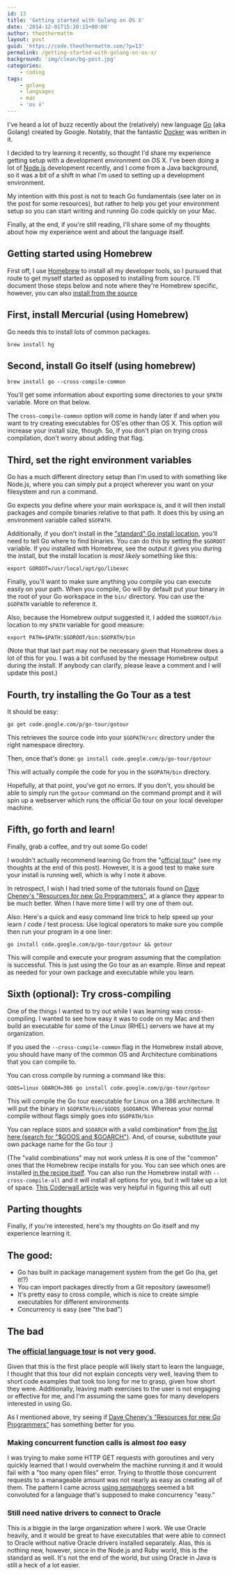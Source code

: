 ```yaml
---
id: 13
title: 'Getting started with Golang on OS X'
date: '2014-12-01T15:20:15+00:00'
author: theothermattm
layout: post
guid: 'https://code.theothermattm.com/?p=13'
permalink: /getting-started-with-golang-on-os-x/
background: 'img/clean/bg-post.jpg'
categories:
    - coding
tags:
    - golang
    - languages
    - mac
    - 'os x'
---
```


I've heard a lot of buzz recently about the (relatively) new language [Go](https://golang.org/) (aka Golang) created by Google.  Notably, that the fantastic [Docker](http://www.slideshare.net/jpetazzo/docker-and-go-why-did-we-decide-to-write-docker-in-go) was written in it.

I decided to try learning it recently, so thought I'd share my experience getting setup with a development environment on OS X.   I've been doing a lot of [Node.js](http://nodejs.org/) development recently, and I come from a Java background, so it was a bit of a shift in what I'm used to setting up a development environment.  

My intention with this post is not to teach Go fundamentals (see later on in the post for some resources), but rather to help you get your environment setup so you can start writing and running Go code quickly on your Mac.

Finally, at the end, if you're still reading, I'll share some of my thoughts about how my experience went and about the language itself. 

## Getting started using Homebrew

First off, I use [Homebrew](http://brew.sh/) to install all my developer tools, so I pursued that route to get myself started as opposed to installing from source.  I'll document those steps below and note where they're Homebrew specific, however, you can also [install from the source](https://golang.org/doc/install)

## First, install Mercurial (using Homebrew)

Go needs this to install lots of common packages.

`brew install hg`

## Second, install Go itself (using homebrew)

`brew install go --cross-compile-common`

You'll get some information about exporting some directories to your `$PATH` variable.  More on that below.

The `cross-compile-common` option will come in handy later if and when you want to try creating executables for OS'es other than OS X.  This option will increase your install size, though.  So, if you don't plan on trying cross compilation, don't worry about adding that flag.

## Third, set the right environment variables

Go has a much different directory setup than I'm used to with something like Node.js, where you can simply put a project wherever you want on your filesystem and run a command. 

Go expects you define where your main workspace is, and it will then install packages and compile binaries relative to that path.  It does this by using an environment variable called `$GOPATH`.

Additionally, if you don't install in the ["standard" Go install location](https://golang.org/doc/install), you'll need to tell Go where to find binaries.  You can do this by setting the `$GOROOT` variable.  If you installed with Homebrew, see the output it gives you during the install, but the install location is _most likely_ something like this:

`export GOROOT=/usr/local/opt/go/libexec`

Finally, you'll want to make sure anything you compile you can execute easily on your path.  When you compile, Go will by default put your binary in the root of your Go workspace in the `bin/` directory.  You can use the `$GOPATH` variable to reference it.

Also, because the Homebrew output suggested it, I added the `$GOROOT/bin` location to my `$PATH` variable for good measure:

`export PATH=$PATH:$GOROOT/bin:$GOPATH/bin`

(Note that that last part may not be necessary given that Homebrew does a lot of this for you.  I was a bit confused by the message Homebrew output during the install.  If anybody can clarify, please leave a comment and I will update this post.)

## Fourth, try installing the Go Tour as a test

It should be easy:

`go get code.google.com/p/go-tour/gotour`

This retrieves the source code into your `$GOPATH/src` directory under the right namespace directory.

Then, once that's done:
`go install code.google.com/p/go-tour/gotour`

This will actually compile the code for you in the `$GOPATH/bin` directory.

Hopefully, at that point, you've got no errors.  If you don't, you should be able to simply run the `gotour` command on the command prompt and it will spin up a webserver which runs the official Go tour on your local developer machine. 

## Fifth, go forth and learn!

Finally, grab a coffee, and try out some Go code!  

I wouldn't actually recommend learning Go from the "[official tour](https://tour.golang.org)" (see my thoughts at the end of this post). However, it is a good test to make sure your install is running well, which is why I note it above.

In retrospect, I wish I had tried some of the tutorials found on [Dave Cheney's "Resources for new Go Programmers"](http://dave.cheney.net/resources-for-new-go-programmers), at a glance they appear to be much better.  When I have more time I will try one of them out.

Also:  Here's a quick and easy command line trick to help speed up your learn / code / test process: Use logical operators to make sure you compile then run your program in a one liner:
 
`go install code.google.com/p/go-tour/gotour && gotour`

This will compile and execute your program assuming that the compilation is successful. This is just using the Go tour as an example.  Rinse and repeat as needed for your own package and executable while you learn.

## Sixth (optional): Try cross-compiling

One of the things I wanted to try out while I was learning was cross-compiling.  I wanted to see how easy it was to code on my Mac and then build an executable for some of the Linux (RHEL) servers we have at my organization.

If you used the `--cross-compile-common` flag in the Homebrew install above, you should have many of the common OS and Architecture combinations that you can compile to.

You can cross compile by running a command like this:

`GOOS=linux GOARCH=386 go install code.google.com/p/go-tour/gotour`

This will compile the Go tour executable for Linux on a 386 architecture.  It will put the binary in `$GOPATH/bin/$GOOS_$GOOARCH`.  Whereas your normal compile without flags simply goes into `$GOPATH/bin`

You can replace `$GOOS` and `$GOARCH` with a valid combination* from [the list here (search for "$GOOS and $GOARCH")](https://golang.org/doc/install/source).  And, of course, substitute your own package name for the Go tour :)  

(The "valid combinations" may not work unless it is one of the "common" ones that the Homebrew recipe installs for you.  You can see which ones are installed [in the recipe itself](https://github.com/Homebrew/homebrew/blob/master/Library/Formula/go.rb).  You can also run the Homebrew install with <code>--cross-compile-all</code> and it will install all options for you, but it will take up a lot of space.  [This Coderwall article](https://coderwall.com/p/pnfwxg) was very helpful in figuring this all out)

## Parting thoughts

Finally, if you're interested, here's my thoughts on Go itself and my experience learning it.

## The good:

* Go has built in package management system from the get Go (ha, get it!?)
* You can import packages directly from a Git repository (awesome!)
* It's pretty easy to cross compile, which is nice to create simple executables for different environments
* Concurrency is easy (see "the bad")

## The bad

### The [official language tour](https://tour.golang.org/) is not very good. 
 
Given that this is the first place people will likely start to learn the language, I thought that this tour did not explain concepts very well, leaving them to short code examples that took too long for me to grasp, given how short they were.  Additionally, leaving math exercises to the user is not engaging or effective for me, and I'm assuming the same goes for many developers interested in using Go.

As I mentioned above, try seeing if [Dave Cheney's "Resources for new Go Programmers"](http://dave.cheney.net/resources-for-new-go-programmers) has something better for you.

### Making concurrent function calls is almost *too* easy

I was trying to make some HTTP GET requests with goroutines and very quickly learned that I would overwhelm the machine running it and it would fail with a "too many open files" error. Trying to throttle those concurrent requests to a manageable amount was not nearly as easy as creating all of them. The pattern I came across [using semaphores](http://www.golangpatterns.info/concurrency/parallel-for-loop) seemed a bit convoluted for a language that's supposed to make concurrency "easy." 

### Still need native drivers to connect to Oracle

This is a biggie in the large organization where I work.  We use Oracle heavily, and it would be great to have executables that were able to connect to Oracle without native Oracle drivers installed separately.  Alas, this is nothing new, however, since in the Node.js and Ruby world, this is the standard as well.  It's not the end of the world, but using Oracle in Java is still a heck of a lot easier.